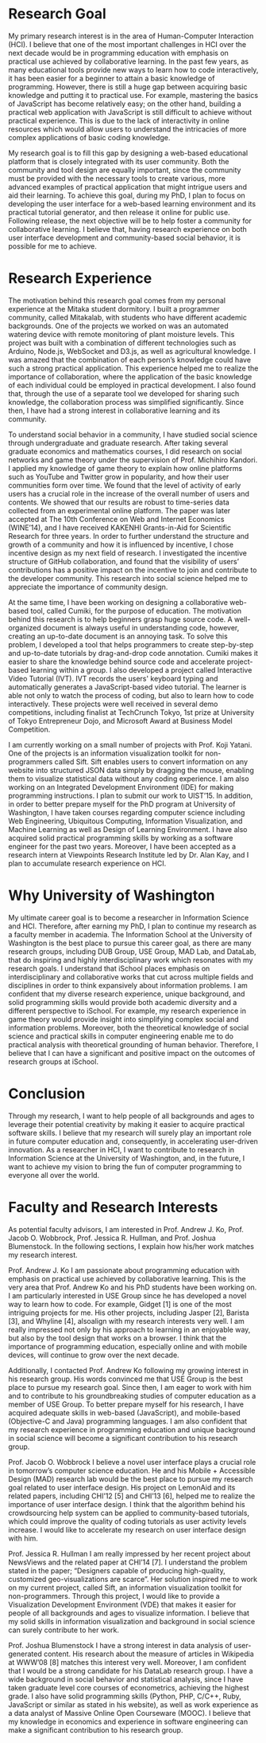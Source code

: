 # Research Goal
My primary research interest is in the area of Human-Computer Interaction (HCI). I believe that one of the most important challenges in HCI over the next decade would be in programming education with emphasis on practical use achieved by collaborative learning. In the past few years, as many educational tools provide new ways to learn how to code interactively, it has been easier for a beginner to attain a basic knowledge of programming. However, there is still a huge gap between acquiring basic knowledge and putting it to practical use. For example, mastering the basics of JavaScript has become relatively easy; on the other hand, building a practical web application with JavaScript is still difficult to achieve without practical experience. This is due to the lack of interactivity in online resources which would allow users to understand the intricacies of more complex applications of basic coding knowledge.

My research goal is to fill this gap by designing a web-based educational platform that is closely integrated with its user community. Both the community and tool design are equally important, since the community must be provided with the necessary tools to create various, more advanced examples of practical application that might intrigue users and aid their learning. To achieve this goal, during my PhD, I plan to focus on developing the user interface for a web-based learning environment and its practical tutorial generator, and then release it online for public use. Following release, the next objective will be to help foster a community for collaborative learning. I believe that, having research experience on both user interface development and community-based social behavior, it is possible for me to achieve.

# Research Experience 
The motivation behind this research goal comes from my personal experience at the Mitaka student dormitory. I built a programmer community, called Mitakalab, with students who have different academic backgrounds. One of the projects we worked on was an automated watering device with remote monitoring of plant moisture levels. This project was built with a combination of different technologies such as Arduino, Node.js, WebSocket and D3.js, as well as agricultural knowledge. I was amazed that the combination of each person’s knowledge could have such a strong practical application. This experience helped me to realize the importance of collaboration, where the application of the basic knowledge of each individual could be employed in practical development. I also found that, through the use of a separate tool we developed for sharing such knowledge, the collaboration process was simplified significantly. Since then, I have had a strong interest in collaborative learning and its community.

To understand social behavior in a community, I have studied social science through undergraduate and graduate research. After taking several graduate economics and mathematics courses, I did research on social networks and game theory under the supervision of Prof. Michihiro Kandori. I applied my knowledge of game theory to explain how online platforms such as YouTube and Twitter grow in popularity, and how their user communities form over time. We found that the level of activity of early users has a crucial role in the increase of the overall number of users and contents. We showed that our results are robust to time-series data collected from an experimental online platform. The paper was later  accepted at The 10th Conference on Web and Internet Economics (WINE’14), and I have received KAKENHI Grants-in-Aid for Scientific Research for three years. In order to further understand the structure and growth of a community and how it is influenced by incentive, I chose incentive design as my next field of research. I investigated the incentive structure of GitHub collaboration, and found that the visibility of users’ contributions has a positive impact on the incentive to join and contribute to the developer community. This research into social science helped me to appreciate the importance of community design.

At the same time, I have been working on designing a collaborative web-based tool, called Cumiki, for the purpose of education. The motivation behind this research is to help beginners  grasp huge source code. A well-organized document is always useful in understanding code, however, creating an up-to-date document is an annoying task. To solve this problem, I developed a tool that helps programmers to create step-by-step and up-to-date tutorials by drag-and-drop code annotation. Cumiki makes it easier to share the knowledge behind source code and accelerate project-based learning within a group. I also developed a project called Interactive Video Tutorial (IVT). IVT records the users' keyboard typing and automatically generates a JavaScript-based video tutorial. The learner is able not only to watch the process of coding, but also to learn how to code interactively. These projects were well received in several demo competitions, including finalist at TechCrunch Tokyo, 1st prize at University of Tokyo Entrepreneur Dojo, and Microsoft Award at Business Model Competition. 

I am currently working on a small number of projects with Prof. Koji Yatani. One of the projects is an information visualization toolkit for non-programmers called Sift. Sift enables users to convert information on any website into structured JSON data simply by dragging the mouse,  enabling them to visualize statistical data without any coding experience. I am also working on an Integrated Development Environment (IDE) for making programming instructions. I plan to submit our work to UIST’15. In addition, in order to better prepare myself for the PhD program at University of Washington, I have taken courses regarding computer science including Web Engineering, Ubiquitous Computing, Information Visualization, and Machine Learning as well as Design of Learning Environment. I have also acquired solid practical programming skills by working as a software engineer for the past two years. Moreover, I have been accepted as a research intern at Viewpoints Research Institute led by Dr. Alan Kay, and I plan to accumulate research experience on HCI.

# Why University of Washington
My ultimate career goal is to become a researcher in Information Science and HCI. Therefore, after earning my PhD, I plan to continue my research as a faculty member in academia. The Information School at the University of Washington is the best place to pursue this career goal, as there are many research groups, including DUB Group, USE Group, MAD Lab, and DataLab, that do inspiring and highly interdisciplinary work which resonates with my research goals. I understand that iSchool places emphasis on interdisciplinary and collaborative works that cut across multiple fields and disciplines in order to think expansively about information problems. I am confident that my diverse research experience, unique background, and solid programming skills would provide both academic diversity and a different perspective to iSchool. For example, my research experience in game theory would provide insight into simplifying complex social and information problems. Moreover, both the theoretical knowledge of social science and practical skills in computer engineering enable me to do practical analysis with theoretical grounding of human behavior. Therefore, I believe that I can have a significant and positive impact on the outcomes of research groups at iSchool.

# Conclusion
Through my research, I want to help people of all backgrounds and ages to leverage their potential creativity by making it easier to acquire practical software skills. I believe that my research will surely play an important role in future computer education and, consequently, in accelerating user-driven innovation. As a researcher in HCI, I want to contribute to research in Information Science at the University of Washington, and, in the future, I want to achieve my vision to bring the fun of computer programming to everyone all over the world.

# Faculty and Research Interests
As potential faculty advisors, I am interested in Prof. Andrew J. Ko, Prof. Jacob O. Wobbrock, Prof. Jessica R. Hullman, and Prof. Joshua Blumenstock. In the following sections, I explain how his/her  work matches my research interest.

Prof. Andrew J. Ko
I am passionate about programming education with emphasis on practical use achieved by collaborative learning. This is the very area that Prof. Andrew Ko and his PhD students have been working on. I am particularly interested in USE Group since he has developed a novel way to learn how to code. For example, Gidget [1] is one of the most intriguing projects for me. His other projects, including Jasper [2], Barista [3], and Whyline [4], alsoalign with my research interests very well. I am really impressed not only by his approach to learning in an enjoyable way, but also by the tool design that works on a browser. I think that the importance of programming education, especially online and with mobile devices, will continue to grow over the next decade. 

Additionally, I contacted Prof. Andrew Ko following my growing interest in his research group. His words convinced me that USE Group is the best place to pursue my research goal. Since then, I am eager to work with him and to contribute to his groundbreaking studies of computer education as a member of USE Group. To better prepare myself for his research, I have acquired adequate skills in web-based (JavaScript), and mobile-based (Objective-C and Java) programming languages. I am also confident that my research experience in programming education and unique background in social science will become a significant contribution to his research group.

Prof. Jacob O. Wobbrock
I believe a novel user interface plays a crucial role in tomorrow’s computer science education. He and his Mobile + Accessible Design (MAD) research lab would be the best place to pursue my research goal related to user interface design. His project on LemonAid and its related papers, including CHI’12 [5] and CHI’13 [6], helped me to realize the importance of user interface design. I think that the algorithm behind his crowdsourcing help system can be applied to community-based tutorials, which could improve the quality of coding tutorials as user activity levels increase. I would like to accelerate my research on user interface design with him.

Prof. Jessica R. Hullman
I am really impressed by her recent project about NewsViews and the related paper at CHI’14 [7]. I understand the problem stated in the paper; “Designers capable  of  producing  high-quality, customized geo-visualizations are scarce”. Her solution inspired me to work on my current project, called Sift, an information visualization toolkit for non-programmers. Through this project, I would like to provide a Visualization Development Environment (VDE) that makes it easier for people of all backgrounds and ages to visualize information. I believe that my solid skills in information visualization and background in social science can surely contribute to her work.

Prof. Joshua Blumenstock
I have a strong interest in data analysis of user-generated content. His research about the measure of articles in Wikipedia at WWW’08 [8] matches this interest very well. Moreover, I am confident that I would be a strong candidate for his DataLab research group. I have a wide background in social behavior and statistical analysis, since I have taken graduate level core courses of econometrics, achieving the highest grade. I also have solid programming skills (Python, PHP, C/C++, Ruby, JavaScript or similar as stated in his website), as well as work experience as a data analyst of Massive Online Open Courseware (MOOC). I believe that my knowledge in economics and experience in software engineering can make a significant contribution to his research group.
